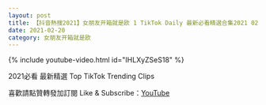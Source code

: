 ```yaml
---
layout: post
title: 【抖音熱搜2021】女朋友开箱就是欧 1 TikTok Daily 最新必看精選合集2021 02 20
date: 2021-02-20
category: 女朋友开箱就是欧
---
```


{% include youtube-video.html id="IHLXyZSeS18" %}

2021必看 最新精選 Top TikTok Trending Clips

喜歡請點贊轉發加訂閱 Like & Subscribe：[YouTube](https://www.youtube.com/channel/UCAoR7VcanIPd04uEq_GIylA/videos)

